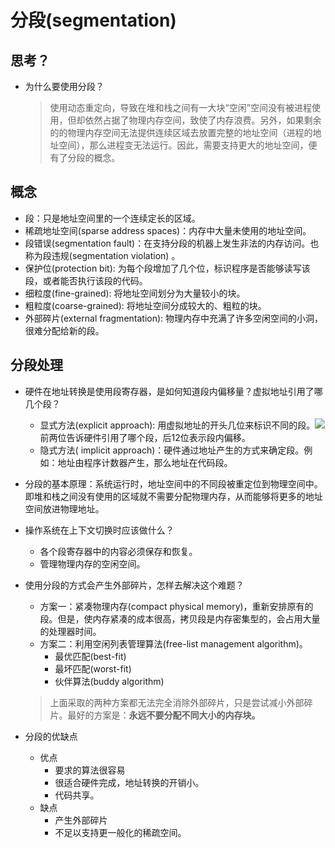 <!--
 * @Author: JohnJeep
 * @Date: 2020-05-13 10:25:24
 * @LastEditTime: 2020-08-11 20:07:55
 * @LastEditors: Please set LastEditors
 * @Description: 分段问题
--> 

# 分段(segmentation)

## 思考？
- 为什么要使用分段？
  > 使用动态重定向，导致在堆和栈之间有一大块“空闲”空间没有被进程使用，但却依然占据了物理内存空间，致使了内存浪费。另外，如果剩余的的物理内存空间无法提供连续区域去放置完整的地址空间（进程的地址空间），那么进程变无法运行。因此，需要支持更大的地址空间，便有了分段的概念。


## 概念
- 段：只是地址空间里的一个连续定长的区域。
- 稀疏地址空间(sparse address spaces)：内存中大量未使用的地址空间。
- 段错误(segmentation fault)：在支持分段的机器上发生非法的内存访问。也称为段违规(segmentation violation) 。
- 保护位(protection bit): 为每个段增加了几个位，标识程序是否能够读写该段，或者能否执行该段的代码。
- 细粒度(fine-grained): 将地址空间划分为大量较小的块。
- 粗粒度(coarse-grained): 将地址空间分成较大的、粗粒的块。
- 外部碎片(external fragmentation): 物理内存中充满了许多空闲空间的小洞，很难分配给新的段。


## 分段处理
- 硬件在地址转换是使用段寄存器，是如何知道段内偏移量？虚拟地址引用了哪几个段？
  - 显式方法(explicit approach): 用虚拟地址的开头几位来标识不同的段。![](./figures/标识不同的段.png)
   前两位告诉硬件引用了哪个段，后12位表示段内偏移。
  - 隐式方法( implicit approach)：硬件通过地址产生的方式来确定段。例如：地址由程序计数器产生，那么地址在代码段。


- 分段的基本原理：系统运行时，地址空间中的不同段被重定位到物理空间中。即堆和栈之间没有使用的区域就不需要分配物理内存，从而能够将更多的地址空间放进物理地址。


- 操作系统在上下文切换时应该做什么？
  - 各个段寄存器中的内容必须保存和恢复。
  - 管理物理内存的空闲空间。
　
 
- 使用分段的方式会产生外部碎片，怎样去解决这个难题？
  - 方案一：紧凑物理内存(compact physical memory)，重新安排原有的段。但是，使内存紧凑的成本很高，拷贝段是内存密集型的，会占用大量的处理器时间。
  - 方案二：利用空闲列表管理算法(free-list management algorithm)。
     - 最优匹配(best-fit)
     - 最坏匹配(worst-fit)
     - 伙伴算法(buddy algorithm)
  > 上面采取的两种方案都无法完全消除外部碎片，只是尝试减小外部碎片。最好的方案是：**永远不要分配不同大小的内存块。**


- 分段的优缺点
  - 优点
     - 要求的算法很容易
     - 很适合硬件完成，地址转换的开销小。
     - 代码共享。
  - 缺点
     - 产生外部碎片
     - 不足以支持更一般化的稀疏空间。
